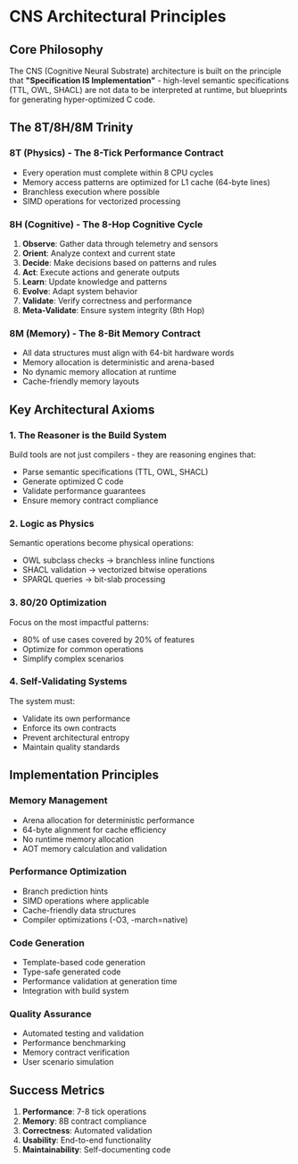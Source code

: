 # CNS Architectural Principles

## Core Philosophy

The CNS (Cognitive Neural Substrate) architecture is built on the principle that **"Specification IS Implementation"** - high-level semantic specifications (TTL, OWL, SHACL) are not data to be interpreted at runtime, but blueprints for generating hyper-optimized C code.

## The 8T/8H/8M Trinity

### 8T (Physics) - The 8-Tick Performance Contract
- Every operation must complete within 8 CPU cycles
- Memory access patterns are optimized for L1 cache (64-byte lines)
- Branchless execution where possible
- SIMD operations for vectorized processing

### 8H (Cognitive) - The 8-Hop Cognitive Cycle
1. **Observe**: Gather data through telemetry and sensors
2. **Orient**: Analyze context and current state
3. **Decide**: Make decisions based on patterns and rules
4. **Act**: Execute actions and generate outputs
5. **Learn**: Update knowledge and patterns
6. **Evolve**: Adapt system behavior
7. **Validate**: Verify correctness and performance
8. **Meta-Validate**: Ensure system integrity (8th Hop)

### 8M (Memory) - The 8-Bit Memory Contract
- All data structures must align with 64-bit hardware words
- Memory allocation is deterministic and arena-based
- No dynamic memory allocation at runtime
- Cache-friendly memory layouts

## Key Architectural Axioms

### 1. The Reasoner is the Build System
Build tools are not just compilers - they are reasoning engines that:
- Parse semantic specifications (TTL, OWL, SHACL)
- Generate optimized C code
- Validate performance guarantees
- Ensure memory contract compliance

### 2. Logic as Physics
Semantic operations become physical operations:
- OWL subclass checks → branchless inline functions
- SHACL validation → vectorized bitwise operations
- SPARQL queries → bit-slab processing

### 3. 80/20 Optimization
Focus on the most impactful patterns:
- 80% of use cases covered by 20% of features
- Optimize for common operations
- Simplify complex scenarios

### 4. Self-Validating Systems
The system must:
- Validate its own performance
- Enforce its own contracts
- Prevent architectural entropy
- Maintain quality standards

## Implementation Principles

### Memory Management
- Arena allocation for deterministic performance
- 64-byte alignment for cache efficiency
- No runtime memory allocation
- AOT memory calculation and validation

### Performance Optimization
- Branch prediction hints
- SIMD operations where applicable
- Cache-friendly data structures
- Compiler optimizations (-O3, -march=native)

### Code Generation
- Template-based code generation
- Type-safe generated code
- Performance validation at generation time
- Integration with build system

### Quality Assurance
- Automated testing and validation
- Performance benchmarking
- Memory contract verification
- User scenario simulation

## Success Metrics

1. **Performance**: 7-8 tick operations
2. **Memory**: 8B contract compliance
3. **Correctness**: Automated validation
4. **Usability**: End-to-end functionality
5. **Maintainability**: Self-documenting code 